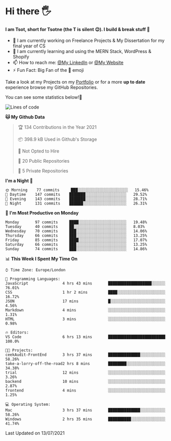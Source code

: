 # Hi there :raised_hand_with_fingers_splayed:
#### I am Tsot, short for Tsotne (the T is silent :wink:). I build & break stuff :space_invader:
- :telescope: I am currently working on Freelance Projects & My Dissertation for my final year of CS
- :seedling: I am currently learning and using the MERN Stack, WordPress & Shopify
- :mailbox: How to reach me: [@My LinkedIn](https://www.linkedin.com/in/tsotne-gvadzabia/) or [@My Website](https://tsotnegvadzabia.me/contact)
- :zap: Fun Fact: Big Fan of the :space_invader: emoji

Take a look at my Projects on my [Portfolio](https://tsotnegvadzabia.me/) or for a more **up to date** experience browse my GitHub Repositories.

You can see some statistics below!:space_invader:
<!--START_SECTION:waka-->
![Lines of code](https://img.shields.io/badge/From%20Hello%20World%20I%27ve%20Written-3.5%20million%20lines%20of%20code-blue)

**🐱 My Github Data** 

> 🏆 134 Contributions in the Year 2021
 > 
> 📦 398.9 kB Used in Github's Storage 
 > 
> 🚫 Not Opted to Hire
 > 
> 📜 20 Public Repositories 
 > 
> 🔑 5 Private Repositories  
 > 
**I'm a Night 🦉** 

```text
🌞 Morning    77 commits     ███░░░░░░░░░░░░░░░░░░░░░░   15.46% 
🌆 Daytime    147 commits    ███████░░░░░░░░░░░░░░░░░░   29.52% 
🌃 Evening    143 commits    ███████░░░░░░░░░░░░░░░░░░   28.71% 
🌙 Night      131 commits    ██████░░░░░░░░░░░░░░░░░░░   26.31%

```
📅 **I'm Most Productive on Monday** 

```text
Monday       97 commits     ████░░░░░░░░░░░░░░░░░░░░░   19.48% 
Tuesday      40 commits     ██░░░░░░░░░░░░░░░░░░░░░░░   8.03% 
Wednesday    70 commits     ███░░░░░░░░░░░░░░░░░░░░░░   14.06% 
Thursday     66 commits     ███░░░░░░░░░░░░░░░░░░░░░░   13.25% 
Friday       85 commits     ████░░░░░░░░░░░░░░░░░░░░░   17.07% 
Saturday     66 commits     ███░░░░░░░░░░░░░░░░░░░░░░   13.25% 
Sunday       74 commits     ███░░░░░░░░░░░░░░░░░░░░░░   14.86%

```


📊 **This Week I Spent My Time On** 

```text
⌚︎ Time Zone: Europe/London

💬 Programming Languages: 
JavaScript               4 hrs 43 mins       ███████████████████░░░░░░   76.01% 
CSS                      1 hr 2 mins         ████░░░░░░░░░░░░░░░░░░░░░   16.72% 
JSON                     17 mins             █░░░░░░░░░░░░░░░░░░░░░░░░   4.56% 
Markdown                 4 mins              ░░░░░░░░░░░░░░░░░░░░░░░░░   1.31% 
HTML                     3 mins              ░░░░░░░░░░░░░░░░░░░░░░░░░   0.98%

🔥 Editors: 
VS Code                  6 hrs 13 mins       █████████████████████████   100.0%

🐱‍💻 Projects: 
ceekAudit-FrontEnd       3 hrs 37 mins       ██████████████░░░░░░░░░░░   58.26% 
take-a-lorry-off-the-road2 hrs 8 mins        ████████░░░░░░░░░░░░░░░░░   34.38% 
trial                    12 mins             ░░░░░░░░░░░░░░░░░░░░░░░░░   3.26% 
backend                  10 mins             ░░░░░░░░░░░░░░░░░░░░░░░░░   2.87% 
frontend                 4 mins              ░░░░░░░░░░░░░░░░░░░░░░░░░   1.25%

💻 Operating System: 
Mac                      3 hrs 37 mins       ██████████████░░░░░░░░░░░   58.26% 
Windows                  2 hrs 35 mins       ██████████░░░░░░░░░░░░░░░   41.74%

```


 Last Updated on 13/07/2021
<!--END_SECTION:waka-->

